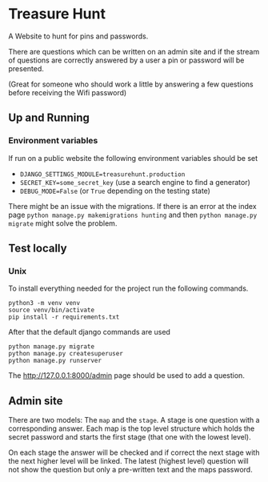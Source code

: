 # Treasure Hunt

A Website to hunt for pins and passwords.

There are questions which can be written on an admin site and if the stream of questions are correctly answered by a user a pin or password will be presented.

(Great for someone who should work a little by answering a few questions before receiving the Wifi password)

## Up and Running

### Environment variables

If run on a public website the following environment variables should be set

- `DJANGO_SETTINGS_MODULE=treasurehunt.production`
- `SECRET_KEY=some_secret_key` (use a search engine to find a generator)
- `DEBUG_MODE=False` (or `True` depending on the testing state)

There might be an issue with the migrations. If there is an error at the index page `python manage.py makemigrations hunting` and then `python manage.py migrate` might solve the problem.

## Test locally

### Unix

To install everything needed for the project run the following commands.

```
python3 -m venv venv
source venv/bin/activate
pip install -r requirements.txt
```

After that the default django commands are used

```
python manage.py migrate
python manage.py createsuperuser
python manage.py runserver
```

The http://127.0.0.1:8000/admin page should be used to add a question.

## Admin site

There are two models: The `map` and the `stage`. A stage is one question with a corresponding answer. Each map is the top level structure which holds the secret password and starts the first stage (that one with the lowest level).

On each stage the answer will be checked and if correct the next stage with the next higher level will be linked. The latest (highest level) question will not show the question but only a pre-written text and the maps password.

